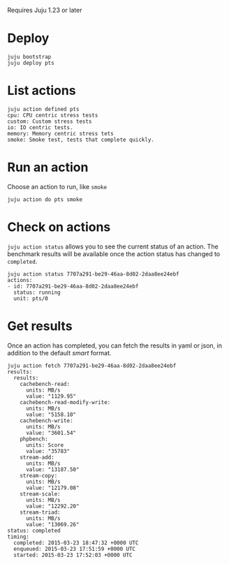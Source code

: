 Requires Juju 1.23 or later

# Deploy

```
juju bootstrap
juju deploy pts
```

# List actions

```
juju action defined pts
cpu: CPU centric stress tests
custom: Custom stress tests
io: IO centric tests.
memory: Memory centric stress tets
smoke: Smoke test, tests that complete quickly.
```

# Run an action

Choose an action to run, like `smoke`

```
juju action do pts smoke
```

# Check on actions

`juju action status` allows you to see the current status of an action. The benchmark results will be available once the action status has changed to `completed`.

```
juju action status 7707a291-be29-46aa-8d02-2daa8ee24ebf
actions:
- id: 7707a291-be29-46aa-8d02-2daa8ee24ebf
  status: running
  unit: pts/0
```

# Get results
Once an action has completed, you can fetch the results in yaml or json, in addition to the default *smart* format.
```
juju action fetch 7707a291-be29-46aa-8d02-2daa8ee24ebf
results:
  results:
    cachebench-read:
      units: MB/s
      value: "1129.95"
    cachebench-read-modify-write:
      units: MB/s
      value: "5158.10"
    cachebench-write:
      units: MB/s
      value: "3601.54"
    phpbench:
      units: Score
      value: "35783"
    stream-add:
      units: MB/s
      value: "13187.50"
    stream-copy:
      units: MB/s
      value: "12179.08"
    stream-scale:
      units: MB/s
      value: "12292.20"
    stream-triad:
      units: MB/s
      value: "13069.26"
status: completed
timing:
  completed: 2015-03-23 18:47:32 +0000 UTC
  enqueued: 2015-03-23 17:51:59 +0000 UTC
  started: 2015-03-23 17:52:03 +0000 UTC
```
